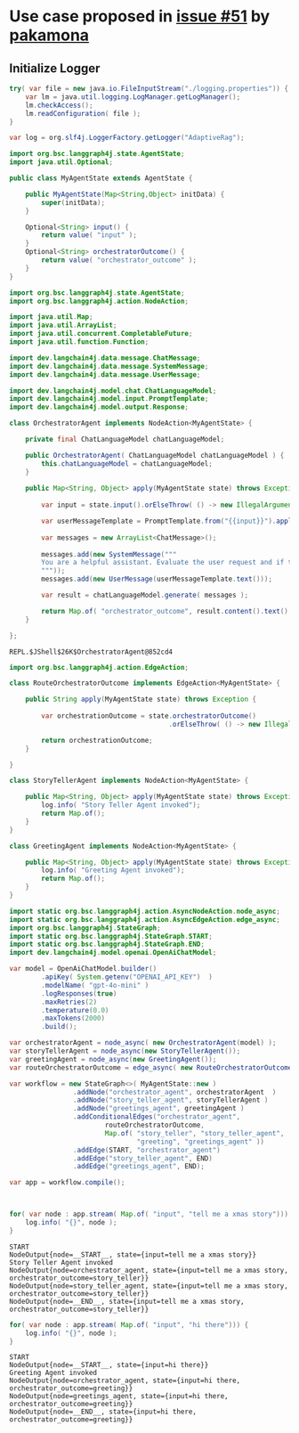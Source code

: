 # Use case proposed in [issue #51](https://github.com/bsorrentino/langgraph4j/issues/51) by [pakamona](https://github.com/pakamona)



## Initialize Logger


```java
try( var file = new java.io.FileInputStream("./logging.properties")) {
    var lm = java.util.logging.LogManager.getLogManager();
    lm.checkAccess(); 
    lm.readConfiguration( file );
}

var log = org.slf4j.LoggerFactory.getLogger("AdaptiveRag");

```


```java
import org.bsc.langgraph4j.state.AgentState;
import java.util.Optional;

public class MyAgentState extends AgentState {

    public MyAgentState(Map<String,Object> initData) {
        super(initData);
    }

    Optional<String> input() {
        return value( "input" );
    }
    Optional<String> orchestratorOutcome() { 
        return value( "orchestrator_outcome" );
    }
}
```


```java
import org.bsc.langgraph4j.state.AgentState;
import org.bsc.langgraph4j.action.NodeAction;

import java.util.Map;
import java.util.ArrayList;
import java.util.concurrent.CompletableFuture;
import java.util.function.Function;

import dev.langchain4j.data.message.ChatMessage;
import dev.langchain4j.data.message.SystemMessage;
import dev.langchain4j.data.message.UserMessage;

import dev.langchain4j.model.chat.ChatLanguageModel;
import dev.langchain4j.model.input.PromptTemplate;
import dev.langchain4j.model.output.Response;

class OrchestratorAgent implements NodeAction<MyAgentState> {

    private final ChatLanguageModel chatLanguageModel;

    public OrchestratorAgent( ChatLanguageModel chatLanguageModel ) {
        this.chatLanguageModel = chatLanguageModel;
    }
 
    public Map<String, Object> apply(MyAgentState state) throws Exception {
        
        var input = state.input().orElseThrow( () -> new IllegalArgumentException("input is not provided!"));

        var userMessageTemplate = PromptTemplate.from("{{input}}").apply(Map.of("input", input));
        
        var messages = new ArrayList<ChatMessage>();
        
        messages.add(new SystemMessage("""
        You are a helpful assistant. Evaluate the user request and if the request concerns a story return 'story_teller' otherwise 'greeting'
        """));
        messages.add(new UserMessage(userMessageTemplate.text()));

        var result = chatLanguageModel.generate( messages );

        return Map.of( "orchestrator_outcome", result.content().text() );
    }

};


```




    REPL.$JShell$26K$OrchestratorAgent@852cd4




```java
import org.bsc.langgraph4j.action.EdgeAction;

class RouteOrchestratorOutcome implements EdgeAction<MyAgentState> {

    public String apply(MyAgentState state) throws Exception {
        
        var orchestrationOutcome = state.orchestratorOutcome()
                                        .orElseThrow( () -> new IllegalArgumentException("orchestration outcome is not provided!"));

        return orchestrationOutcome;
    }

}
```


```java
class StoryTellerAgent implements NodeAction<MyAgentState> {

    public Map<String, Object> apply(MyAgentState state) throws Exception {
        log.info( "Story Teller Agent invoked");
        return Map.of();
    }
}
```


```java
class GreetingAgent implements NodeAction<MyAgentState> {

    public Map<String, Object> apply(MyAgentState state) throws Exception {
        log.info( "Greeting Agent invoked");
        return Map.of();
    }
}
```


```java
import static org.bsc.langgraph4j.action.AsyncNodeAction.node_async;
import static org.bsc.langgraph4j.action.AsyncEdgeAction.edge_async;
import org.bsc.langgraph4j.StateGraph;
import static org.bsc.langgraph4j.StateGraph.START;
import static org.bsc.langgraph4j.StateGraph.END;
import dev.langchain4j.model.openai.OpenAiChatModel;

var model = OpenAiChatModel.builder()
        .apiKey( System.getenv("OPENAI_API_KEY")  )
        .modelName( "gpt-4o-mini" )
        .logResponses(true)
        .maxRetries(2)
        .temperature(0.0)
        .maxTokens(2000)
        .build();

var orchestratorAgent = node_async( new OrchestratorAgent(model) );
var storyTellerAgent = node_async(new StoryTellerAgent());
var greetingAgent = node_async(new GreetingAgent());
var routeOrchestratorOutcome = edge_async( new RouteOrchestratorOutcome() );

var workflow = new StateGraph<>( MyAgentState::new ) 
                .addNode("orchestrator_agent", orchestratorAgent  )
                .addNode("story_teller_agent", storyTellerAgent )
                .addNode("greetings_agent", greetingAgent )
                .addConditionalEdges("orchestrator_agent",
                        routeOrchestratorOutcome,
                        Map.of( "story_teller", "story_teller_agent",
                                "greeting", "greetings_agent" ))
                .addEdge(START, "orchestrator_agent")
                .addEdge("story_teller_agent", END)
                .addEdge("greetings_agent", END);

var app = workflow.compile();        
```


```java


for( var node : app.stream( Map.of( "input", "tell me a xmas story"))) {
    log.info( "{}", node );
}
```

    START 
    NodeOutput{node=__START__, state={input=tell me a xmas story}} 
    Story Teller Agent invoked 
    NodeOutput{node=orchestrator_agent, state={input=tell me a xmas story, orchestrator_outcome=story_teller}} 
    NodeOutput{node=story_teller_agent, state={input=tell me a xmas story, orchestrator_outcome=story_teller}} 
    NodeOutput{node=__END__, state={input=tell me a xmas story, orchestrator_outcome=story_teller}} 



```java
for( var node : app.stream( Map.of( "input", "hi there"))) {
    log.info( "{}", node );
}
```

    START 
    NodeOutput{node=__START__, state={input=hi there}} 
    Greeting Agent invoked 
    NodeOutput{node=orchestrator_agent, state={input=hi there, orchestrator_outcome=greeting}} 
    NodeOutput{node=greetings_agent, state={input=hi there, orchestrator_outcome=greeting}} 
    NodeOutput{node=__END__, state={input=hi there, orchestrator_outcome=greeting}} 

